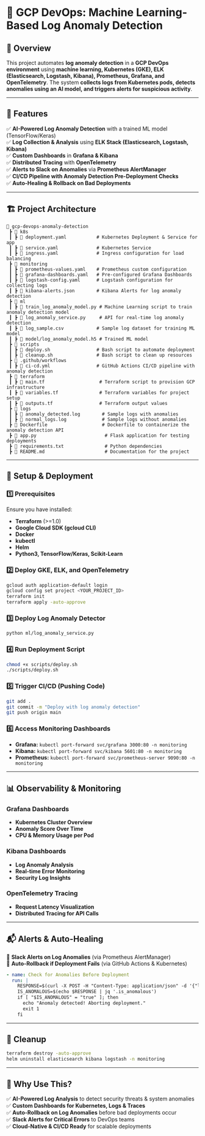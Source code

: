 # 🚀 GCP DevOps: Machine Learning-Based Log Anomaly Detection

## 📌 Overview
This project automates **log anomaly detection** in a **GCP DevOps environment** using **machine learning, Kubernetes (GKE), ELK (Elasticsearch, Logstash, Kibana), Prometheus, Grafana, and OpenTelemetry**. The system **collects logs from Kubernetes pods, detects anomalies using an AI model, and triggers alerts for suspicious activity**.

---

## 🔧 Features
✅ **AI-Powered Log Anomaly Detection** with a trained ML model (TensorFlow/Keras)  
✅ **Log Collection & Analysis** using **ELK Stack (Elasticsearch, Logstash, Kibana)**  
✅ **Custom Dashboards** in **Grafana & Kibana**  
✅ **Distributed Tracing** with **OpenTelemetry**  
✅ **Alerts to Slack on Anomalies** via **Prometheus AlertManager**  
✅ **CI/CD Pipeline with Anomaly Detection Pre-Deployment Checks**  
✅ **Auto-Healing & Rollback on Bad Deployments**  

---

## 🏗️ Project Architecture
```
📂 gcp-devops-anomaly-detection
 ┣ 📂 k8s
 ┃ ┣ 📜 deployment.yaml           # Kubernetes Deployment & Service for app
 ┃ ┣ 📜 service.yaml              # Kubernetes Service
 ┃ ┣ 📜 ingress.yaml              # Ingress configuration for load balancing
 ┣ 📂 monitoring
 ┃ ┣ 📜 prometheus-values.yaml    # Prometheus custom configuration
 ┃ ┣ 📜 grafana-dashboards.yaml   # Pre-configured Grafana Dashboards
 ┃ ┣ 📜 logstash-config.yaml      # Logstash configuration for collecting logs
 ┃ ┣ 📜 kibana-alerts.json        # Kibana Alerts for log anomaly detection
 ┣ 📂 ml
 ┃ ┣ 📜 train_log_anomaly_model.py # Machine Learning script to train anomaly detection model
 ┃ ┣ 📜 log_anomaly_service.py     # API for real-time log anomaly detection
 ┃ ┣ 📜 log_sample.csv            # Sample log dataset for training ML model
 ┃ ┣ 📜 model/log_anomaly_model.h5 # Trained ML model
 ┣ 📂 scripts
 ┃ ┣ 📜 deploy.sh                 # Bash script to automate deployment
 ┃ ┣ 📜 cleanup.sh                # Bash script to clean up resources
 ┣ 📂 .github/workflows
 ┃ ┣ 📜 ci-cd.yml                 # GitHub Actions CI/CD pipeline with anomaly detection
 ┣ 📂 terraform
 ┃ ┣ 📜 main.tf                    # Terraform script to provision GCP infrastructure
 ┃ ┣ 📜 variables.tf               # Terraform variables for project setup
 ┃ ┣ 📜 outputs.tf                 # Terraform output values
 ┣ 📂 logs
 ┃ ┣ 📜 anomaly_detected.log        # Sample logs with anomalies
 ┃ ┣ 📜 normal_logs.log             # Sample logs without anomalies
 ┣ 📜 Dockerfile                    # Dockerfile to containerize the anomaly detection API
 ┣ 📜 app.py                         # Flask application for testing deployments
 ┣ 📜 requirements.txt               # Python dependencies
 ┣ 📜 README.md                      # Documentation for the project
```

---

## 📂 Setup & Deployment
### **1️⃣ Prerequisites**
Ensure you have installed:
- **Terraform** (>=1.0)
- **Google Cloud SDK (gcloud CLI)**
- **Docker**
- **kubectl**
- **Helm**
- **Python3, TensorFlow/Keras, Scikit-Learn**

### **2️⃣ Deploy GKE, ELK, and OpenTelemetry**
```bash
gcloud auth application-default login
gcloud config set project <YOUR_PROJECT_ID>
terraform init
terraform apply -auto-approve
```

### **3️⃣ Deploy Log Anomaly Detector**
```bash
python ml/log_anomaly_service.py
```

### **4️⃣ Run Deployment Script**
```bash
chmod +x scripts/deploy.sh
./scripts/deploy.sh
```

### **5️⃣ Trigger CI/CD (Pushing Code)**
```bash
git add .
git commit -m "Deploy with log anomaly detection"
git push origin main
```

### **6️⃣ Access Monitoring Dashboards**
- **Grafana:** `kubectl port-forward svc/grafana 3000:80 -n monitoring`
- **Kibana:** `kubectl port-forward svc/kibana 5601:80 -n monitoring`
- **Prometheus:** `kubectl port-forward svc/prometheus-server 9090:80 -n monitoring`

---

## 📊 Observability & Monitoring
### **Grafana Dashboards**
- **Kubernetes Cluster Overview**
- **Anomaly Score Over Time**
- **CPU & Memory Usage per Pod**

### **Kibana Dashboards**
- **Log Anomaly Analysis**
- **Real-time Error Monitoring**
- **Security Log Insights**

### **OpenTelemetry Tracing**
- **Request Latency Visualization**
- **Distributed Tracing for API Calls**

---

## 📬 Alerts & Auto-Healing
🚨 **Slack Alerts on Log Anomalies** (via Prometheus AlertManager)  
🚨 **Auto-Rollback if Deployment Fails** (via GitHub Actions & Kubernetes)

```yaml
- name: Check for Anomalies Before Deployment
  run: |
    RESPONSE=$(curl -X POST -H "Content-Type: application/json" -d '{"log": "Test log for anomaly detection"}' http://log-anomaly-service:5000/detect_anomaly)
    IS_ANOMALOUS=$(echo $RESPONSE | jq '.is_anomalous')
    if [ "$IS_ANOMALOUS" = "true" ]; then
      echo "Anomaly detected! Aborting deployment."
      exit 1
    fi
```

---

## 🛑 Cleanup
```bash
terraform destroy -auto-approve
helm uninstall elasticsearch kibana logstash -n monitoring
```

---

## 📌 Why Use This?
✅ **AI-Powered Log Analysis** to detect security threats & system anomalies  
✅ **Custom Dashboards for Kubernetes, Logs & Traces**  
✅ **Auto-Rollback on Log Anomalies** before bad deployments occur  
✅ **Slack Alerts for Critical Errors** to DevOps teams  
✅ **Cloud-Native & CI/CD Ready** for scalable deployments  


